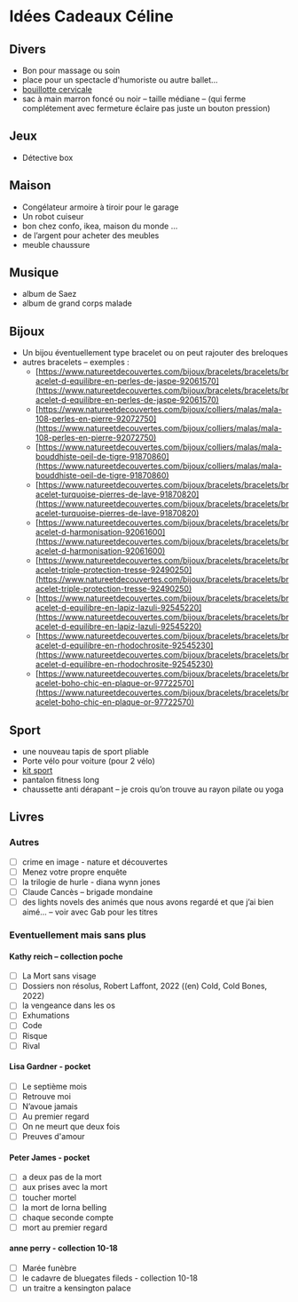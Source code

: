 # Idées Cadeaux Céline

## Divers

- Bon pour massage ou soin
- place pour un spectacle d'humoriste ou autre ballet...
- [bouillotte cervicale](https://www.natureetdecouvertes.com/bien-etre/relaxation-sommeil/bouillottes-coussins-chauffants/coussin-cervicales-chauffant-lotus-vert-97375600)
- sac à main marron foncé ou noir – taille médiane – (qui ferme complétement avec fermeture éclaire pas juste un bouton pression)

## Jeux

- Détective box

## Maison

- Congélateur armoire à tiroir pour le garage
- Un robot cuiseur
- bon chez confo, ikea, maison du monde …
- de l’argent pour acheter des meubles
- meuble chaussure

## Musique

- album de Saez
- album de grand corps malade

## Bijoux

- Un bijou éventuellement type bracelet ou on peut rajouter des breloques
- autres bracelets – exemples :
  - [https://www.natureetdecouvertes.com/bijoux/bracelets/bracelets/bracelet-d-equilibre-en-perles-de-jaspe-92061570](https://www.natureetdecouvertes.com/bijoux/bracelets/bracelets/bracelet-d-equilibre-en-perles-de-jaspe-92061570)
  - [https://www.natureetdecouvertes.com/bijoux/colliers/malas/mala-108-perles-en-pierre-92072750](https://www.natureetdecouvertes.com/bijoux/colliers/malas/mala-108-perles-en-pierre-92072750)
  - [https://www.natureetdecouvertes.com/bijoux/colliers/malas/mala-bouddhiste-oeil-de-tigre-91870860](https://www.natureetdecouvertes.com/bijoux/colliers/malas/mala-bouddhiste-oeil-de-tigre-91870860)
  - [https://www.natureetdecouvertes.com/bijoux/bracelets/bracelets/bracelet-turquoise-pierres-de-lave-91870820](https://www.natureetdecouvertes.com/bijoux/bracelets/bracelets/bracelet-turquoise-pierres-de-lave-91870820)
  - [https://www.natureetdecouvertes.com/bijoux/bracelets/bracelets/bracelet-d-harmonisation-92061600](https://www.natureetdecouvertes.com/bijoux/bracelets/bracelets/bracelet-d-harmonisation-92061600)
  - [https://www.natureetdecouvertes.com/bijoux/bracelets/bracelets/bracelet-triple-protection-tresse-92490250](https://www.natureetdecouvertes.com/bijoux/bracelets/bracelets/bracelet-triple-protection-tresse-92490250)
  - [https://www.natureetdecouvertes.com/bijoux/bracelets/bracelets/bracelet-d-equilibre-en-lapiz-lazuli-92545220](https://www.natureetdecouvertes.com/bijoux/bracelets/bracelets/bracelet-d-equilibre-en-lapiz-lazuli-92545220)
  - [https://www.natureetdecouvertes.com/bijoux/bracelets/bracelets/bracelet-d-equilibre-en-rhodochrosite-92545230](https://www.natureetdecouvertes.com/bijoux/bracelets/bracelets/bracelet-d-equilibre-en-rhodochrosite-92545230)
  - [https://www.natureetdecouvertes.com/bijoux/bracelets/bracelets/bracelet-boho-chic-en-plaque-or-97722570](https://www.natureetdecouvertes.com/bijoux/bracelets/bracelets/bracelet-boho-chic-en-plaque-or-97722570)

## Sport

- une nouveau tapis de sport pliable
- Porte vélo pour voiture (pour 2 vélo)
- [kit sport](https://www.natureetdecouvertes.com/bien-etre/yoga-gym-douce/materiel-pilates/pack-d-exercice-11-pieces-93911050)
- pantalon fitness long
- chaussette anti dérapant – je crois qu’on trouve au rayon pilate ou yoga

## Livres

### Autres

- [ ] crime en image - nature et découvertes
- [ ] Menez votre propre enquête
- [ ] la trilogie de hurle - diana wynn jones
- [ ] Claude Cancès – brigade mondaine
- [ ] des lights novels des animés que nous avons regardé et que j’ai bien aimé... – voir avec Gab pour les titres

### Eventuellement mais sans plus

#### Kathy reich – collection poche

- [ ] La Mort sans visage
- [ ] Dossiers non résolus, Robert Laffont, 2022 ((en) Cold, Cold Bones, 2022)
- [ ] la vengeance dans les os
- [ ] Exhumations
- [ ] Code
- [ ] Risque
- [ ] Rival

#### Lisa Gardner - pocket

- [ ] Le septième mois
- [ ] Retrouve moi
- [ ] N’avoue jamais
- [ ] Au premier regard
- [ ] On ne meurt que deux fois
- [ ] Preuves d'amour

#### Peter James - pocket

- [ ] a deux pas de la mort
- [ ] aux prises avec la mort
- [ ] toucher mortel
- [ ] la mort de lorna belling
- [ ] chaque seconde compte
- [ ] mort au premier regard

#### anne perry - collection 10-18

- [ ] Marée funèbre
- [ ] le cadavre de bluegates fileds - collection 10-18
- [ ] un traitre a kensington palace
